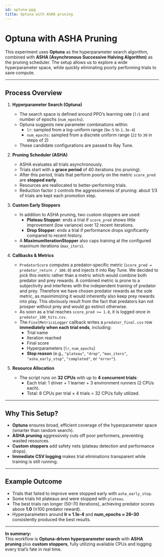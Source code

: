 ```yaml
---
id: optuna-ppg
title: Optuna with ASHA pruning
---
```

# Optuna with ASHA Pruning

This experiment uses **Optuna** as the hyperparameter search algorithm, combined with **ASHA (Asynchronous Successive Halving Algorithm)** as the pruning scheduler. The setup allows us to explore a wide hyperparameter space, while quickly eliminating poorly performing trials to save compute.

---

## Process Overview

1. **Hyperparameter Search (Optuna)**
   - The search space is defined around PPO’s learning rate (`lr`) and number of epochs (`num_epochs`).
   - Optuna suggests new parameter combinations within:
     - `lr`: sampled from a log-uniform range (`9e-5` to `1.3e-4`)
     - `num_epochs`: sampled from a discrete uniform range (`22` to `30` in steps of 2)
   - These candidate configurations are passed to Ray Tune.

2. **Pruning Scheduler (ASHA)**
   - ASHA evaluates all trials asynchronously.
   - Trials start with a **grace period** of 40 iterations (no pruning).
   - After this period, trials that perform poorly on the metric `score_pred` are **stopped early**.
   - Resources are reallocated to better-performing trials.
   - Reduction factor `3` controls the aggressiveness of pruning: about 1/3 of trials are kept each promotion step.

3. **Custom Early Stoppers**
   - In addition to ASHA pruning, two custom stoppers are used:
     - **Plateau Stopper**: ends a trial if `score_pred` shows little improvement (low variance) over 12 recent iterations.
     - **Drop Stopper**: ends a trial if performance drops significantly compared to recent history.
   - A **MaximumIterationStopper** also caps training at the configured maximum iterations (`max_iters`).

4. **Callbacks & Metrics**
   - `PredatorScore` computes a predator-specific metric (`score_pred = predator_return / 100.0`) and injects it into Ray Tune. We decided to pick this metric rather than a metric which would combine both predator and prey rewards. A combined metric is prone to a subjectivity and interferes with the independent training of predator and prey. Therefore we have chosen predator rewards as the sole metric, as maximimizing it would inherently also keep prey rewards into play. This obviously result from the fact that predators kan not prosper without prey and would go extinct otherwise. 
   - As soon as a trial reaches `score_pred >= 1.0`, it is logged once in `predator_100_hits.csv`.
   - The `FinalMetricsLogger` callback writes a `predator_final.csv` row **immediately when each trial ends**, including:
     - Trial name
     - Iteration reached
     - Final score
     - Hyperparameters (`lr`, `num_epochs`)
     - **Stop reason** (e.g., `"plateau"`, `"drop"`, `"max_iters"`, `"asha_early_stop"`, `"completed"`, or `"error"`).

5. **Resource Allocation**
   - The script runs on **32 CPUs** with up to **4 concurrent trials**:
     - Each trial: 1 driver + 1 learner + 3 environment runners (2 CPUs each).
     - Total: 8 CPUs per trial × 4 trials = 32 CPUs fully utilized.

---

## Why This Setup?

- **Optuna** ensures broad, efficient coverage of the hyperparameter space (smarter than random search).
- **ASHA pruning** aggressively cuts off poor performers, preventing wasted resources.
- **Custom stoppers** add safety nets (plateau detection and performance drops).
- **Immediate CSV logging** makes trial eliminations transparent while training is still running.

---

## Example Outcome

- Trials that failed to improve were stopped early with `asha_early_stop`.
- Some trials hit plateaus and were stopped with `plateau`.
- The best trials ran longer (50–70 iterations), achieving predator scores above **1.0** (≥100 predator reward).
- Hyperparameters around **lr ≈ 1.1e-4** and **num_epochs ≈ 26–30** consistently produced the best results.

---

**In summary:**  
This workflow is **Optuna-driven hyperparameter search** with **ASHA pruning** plus **custom stoppers**, fully utilizing available CPUs and logging every trial’s fate in real time.
